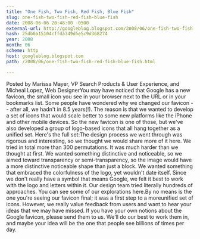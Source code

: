 ```yaml
---
title: "One Fish, Two Fish, Red Fish, Blue Fish"
slug: one-fish-two-fish-red-fish-blue-fish
date: 2008-06-06 20:48:00 -0500
external-url: http://googleblog.blogspot.com/2008/06/one-fish-two-fish-red-fish-blue-fish.html
hash: 25db0a15104cffda349d5e5c9d368274
year: 2008
month: 06
scheme: http
host: googleblog.blogspot.com
path: /2008/06/one-fish-two-fish-red-fish-blue-fish.html

---
```


Posted by Marissa Mayer, VP Search Products & User Experience, and Micheal Lopez, Web DesignerYou may have noticed that Google has a new favicon, the small icon you see in your browser next to the URL or in your bookmarks list. Some people have wondered why we changed our favicon -- after all, we hadn't in 8.5 years(!). The reason is that we wanted to develop a set of icons that would scale better to some new platforms like the iPhone and other mobile devices. So the new favicon is one of those, but we've also developed a group of logo-based icons that all hang together as a unified set. Here's the full set:The design process we went through was rigorous and interesting, so we thought we would share more of it here. We tried in total more than 300 permutations. It was much harder than we thought at first. We wanted something distinctive and noticeable, so we aimed toward transparency or semi-transparency, so the image would have a more distinctive noticeable shape than just a block. We wanted something that embraced the colorfulness of the logo, yet wouldn't date itself. Since we don't really have a symbol that means Google, we felt it best to work with the logo and letters within it. Our design team tried literally hundreds of approaches. You can see some of our explorations here.By no means is the one you're seeing our favicon final; it was a first step to a moreunified set of icons. However, we really value feedback from users and want to hear your ideas that we may have missed. If you have your own notions about the Google favicon, please send them to us. We'll do our best to work them in, and maybe your idea will be the one that people see billions of times per day.
